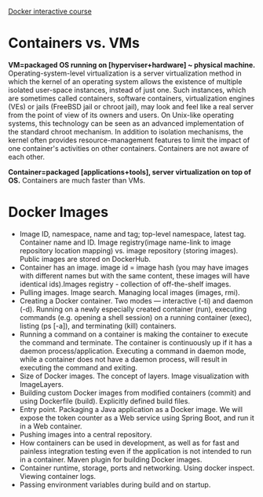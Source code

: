 [Docker interactive course](https://www.katacoda.com/courses/docker)

Containers vs. VMs
====================
**VM=packaged OS running on [hyperviser+hardware] ~ physical machine.**
Operating-system-level virtualization is a server virtualization method in which the kernel of an operating system allows the existence of multiple isolated user-space instances, instead of just one. Such instances, which are sometimes called containers, software containers, virtualization engines (VEs) or jails (FreeBSD jail or chroot jail), may look and feel like a real server from the point of view of its owners and users.
On Unix-like operating systems, this technology can be seen as an advanced implementation of the standard chroot mechanism. In addition to isolation mechanisms, the kernel often provides resource-management features to limit the impact of one container's activities on other containers. Containers are not aware of each other.

**Container=packaged [applications+tools], server virtualization on top of OS.** 
Containers are much faster than VMs. 
 
Docker Images
==============
* Image ID, namespace, name and tag; top-level namespace, latest tag. Container name and ID. Image registry(image name-link to image repository location mapping) vs. image repository (storing images). Public images are stored on DockerHub. 
* Container has an image. image id = image hash (you may have images with different names but with the same content, these images will have identical ids).Images registry - collection of off-the-shelf images.
* Pulling images. Image search. Managing local images (images, rmi).
* Creating a Docker container. Two modes — interactive (-ti) and daemon (-d). Running on a newly especially created container (run), executing commands (e.g. opening a shell session) on a running container (exec), listing (ps [-a]), and terminating (kill) containers. 
* Running a command on a container is making the container to execute the command and terminate. The container is continuously up if it has a daemon  process/application. Executing a command in daemon mode, while a container does not have a daemon process, will result in executing the command and exiting.
* Size of Docker images. The concept of layers. Image visualization with ImageLayers.
* Building custom Docker images from modified containers (commit) and using Dockerfile (build). Explicitly defined build files. 
* Entry point. Packaging a Java application as a Docker image. We will expose the token counter as a Web service using Spring Boot, and run it in a Web container.
* Pushing images into a central repository. 
* How containers can be used in development, as well as for fast and painless integration testing even if the application is not intended to run in a container. Maven plugin for building Docker images.
* Container runtime, storage, ports and networking. Using docker inspect. Viewing container logs.
* Passing environment variables during build and on startup.
